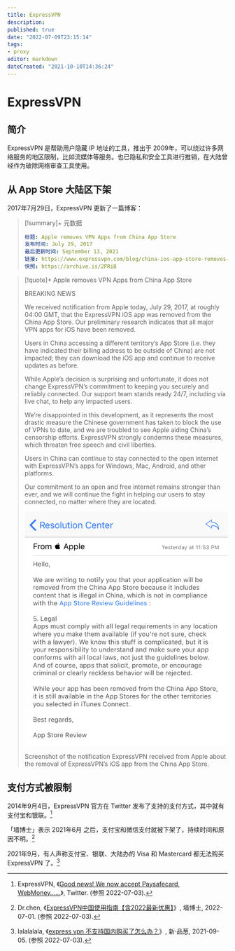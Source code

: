 ```yaml
---
title: ExpressVPN
description:
published: true
date: "2022-07-09T23:15:14"
tags:
- proxy
editor: markdown
dateCreated: "2021-10-10T14:36:24"
---
```


# ExpressVPN

## 简介

ExpressVPN 是帮助用户隐藏 IP 地址的工具，推出于 2009年，可以绕过许多网络服务的地区限制，比如流媒体等服务。也已隐私和安全工具进行推销，在大陆曾经作为破除网络审查工具使用。

## 从 App Store 大陆区下架

2017年7月29日，ExpressVPN 更新了一篇博客：

> [!summary]+ 元数据
>
> ```YAML
> 标题: Apple removes VPN Apps from China App Store
> 发布时间: July 29, 2017
> 最后更新时间: September 13, 2021
> 链接: https://www.expressvpn.com/blog/china-ios-app-store-removes-vpns/
> 快照: https://archive.is/2PRiB
> ```

> [!quote]+ Apple removes VPN Apps from China App Store
>
> BREAKING NEWS
>
> We received notification from Apple today, July 29, 2017, at roughly 04:00 GMT, that the ExpressVPN iOS app was removed from the China App Store. Our preliminary research indicates that all major VPN apps for iOS have been removed.
>
> Users in China accessing a different territory’s App Store (i.e. they have indicated their billing address to be outside of China) are not impacted; they can download the iOS app and continue to receive updates as before.
>
> While Apple’s decision is surprising and unfortunate, it does not change ExpressVPN’s commitment to keeping you securely and reliably connected. Our support team stands ready 24/7, including via live chat, to help any impacted users.
>
> We’re disappointed in this development, as it represents the most drastic measure the Chinese government has taken to block the use of VPNs to date, and we are troubled to see Apple aiding China’s censorship efforts. ExpressVPN strongly condemns these measures, which threaten free speech and civil liberties.
>
> Users in China can continue to stay connected to the open internet with ExpressVPN’s apps for Windows, Mac, Android, and other platforms.
>
> Our commitment to an open and free internet remains stronger than ever, and we will continue the fight in helping our users to stay connected, no matter where they are located.
>
> ![Screenshot of the notification ExpressVPN received from Apple about the removal of ExpressVPN's iOS app from the China App Store.](/src/anti-censorship/VPN/ExpressVPN/china-app-store-app-removal-notification.png)
>
> Screenshot of the notification ExpressVPN received from Apple about the removal of ExpressVPN’s iOS app from the China App Store.

## 支付方式被限制

2014年9月4日，ExpressVPN 官方在 Twitter 发布了支持的支付方式，其中就有支付宝和银联。[^48783]

[^48783]: ExpressVPN, 《[Good news! We now accept Paysafecard, WebMoney……](https://web.archive.org/web/20220421151328/https://twitter.com/expressvpn/status/507487832122724352)》, Twitter. (参照 2022-07-03).

「墙博士」表示 2021年6月 之后，支付宝和微信支付就被下架了，持续时间和原因不明。[^chen]

[^chen]: Dr.chen, 《[ExpressVPN中国使用指南【含2022最新优惠】](https://web.archive.org/web/20220703121051/https://dr-wall.com/expressvpn-2/)》, 墙博士, 2022-07-01. (参照 2022-07-03).

2021年9月，有人声称支付宝、银联、大陆办的 Visa 和 Mastercard 都无法购买 ExpressVPN 了。[^41711]

[^41711]: lalalalala, 《[express vpn 不支持国内购买了怎么办？](https://web.archive.org/web/20220206012218/https://pincong.rocks/question/41711)》, 新·品葱, 2021-09-05. (参照 2022-07-03).
